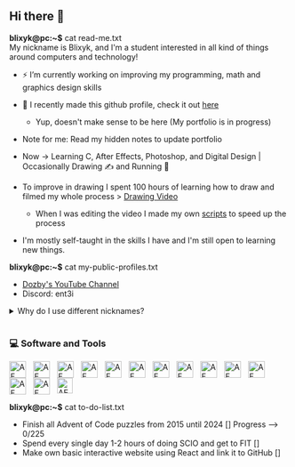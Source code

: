 ## Hi there 👋


**blixyk@pc:~$** cat read-me.txt  
My nickname is Blixyk, and I'm a student interested in all kind of things around computers and technology!
- ⚡️ I’m currently working on improving my programming, math and graphics design skills
- 🌱 I recently made this github profile, check it out [here](https://github.com/blixyk)
  - Yup, doesn't make sense to be here (My portfolio is in progress)
- Note for me: Read my hidden notes to update portfolio
- Now -> Learning C, After Effects, Photoshop, and Digital Design | Occasionally Drawing ✍️ and Running 🏃
- To improve in drawing I spent 100 hours of learning how to draw and filmed my whole process > [Drawing Video](https://www.youtube.com/watch?v=x6eIgAk8YMs&t=1s)

  - When I was editing the video I made my own [scripts](https:) to speed up the process
- I'm mostly self-taught in the skills I have and I'm still open to learning new things.  

**blixyk@pc:~$** cat my-public-profiles.txt
- [Dozby's YouTube Channel](https://www.youtube.com/@Dozby)
- Discord: ent3i

<details>
  <summary>Why do I use different nicknames?</summary>

  1. The name/nickname was already taken.  
  2. I wanted to work on/learn something without others knowing what I exactly do in my free time.  
</details>


<!--
**blixyk/blixyk** is a ✨ _special_ ✨ repository because its `README.md` (this file) appears on your GitHub profile.

Notes:
Use this place to add many links on my projects I made etc.
Add link on something visual (project), you can play around with
- What (name and description), Why (Did you ever have blabla...) How (how to use/setup) 
- Use images

Here are some ideas to get you started:

- 🔭 I’m currently working on ...
- 🌱 I’m currently learning ...
- 👯 I’m looking to collaborate on ...
- 🤔 I’m looking for help with ...
- 💬 Ask me about ...
- 📫 How to reach me: ...
- 😄 Pronouns: ...
- ⚡ Fun fact: ...
-->

#


  <summary><h3>💻 Software and Tools</h3></summary>
<p>
  <img align="left" alt="AE" width="30px" style="padding-right: 10px;" src="https://cdn.jsdelivr.net/gh/devicons/devicon@latest/icons/c/c-original.svg" />
  <img align="left" alt="AE" width="30px" style="padding-right: 10px;" src="https://cdn.jsdelivr.net/gh/devicons/devicon@latest/icons/cplusplus/cplusplus-original.svg" />
  <img align="left" alt="AE" width="30px" style="padding-right: 10px;" src="https://cdn.jsdelivr.net/gh/devicons/devicon@latest/icons/linux/linux-original.svg" />
  <img align="left" alt="AE" width="30px" style="padding-right: 10px;" src="https://cdn.jsdelivr.net/gh/devicons/devicon@latest/icons/inkscape/inkscape-original.svg" />
  <img align="left" alt="AE" width="30px" style="padding-right: 10px;" src="https://cdn.jsdelivr.net/gh/devicons/devicon@latest/icons/aftereffects/aftereffects-original.svg" />
  <img align="left" alt="AE" width="30px" style="padding-right: 10px;" src="https://cdn.jsdelivr.net/gh/devicons/devicon@latest/icons/photoshop/photoshop-original.svg" />
  <img align="left" alt="AE" width="30px" style="padding-right: 10px;" src="https://cdn.jsdelivr.net/gh/devicons/devicon@latest/icons/vscode/vscode-original.svg" />
  <img align="left" alt="AE" width="30px" style="padding-right: 10px;" src="https://cdn.jsdelivr.net/gh/devicons/devicon@latest/icons/python/python-original.svg" />
  <img align="left" alt="AE" width="30px" style="padding-right: 10px;" src="https://cdn.jsdelivr.net/gh/devicons/devicon@latest/icons/java/java-original.svg" />
  <img align="left" alt="AE" width="30px" style="padding-right: 10px;" src="https://cdn4.iconfinder.com/data/icons/logos-and-brands/512/22_Apple_logo_logos-512.png"/>
  <img align="left" alt="AE" width="30px" style="padding-right: 10px;" src="https://cdn.jsdelivr.net/gh/devicons/devicon@latest/icons/javascript/javascript-original.svg" />
  <img align="left" alt="AE" width="30px" style="padding-right: 10px;" src="https://cdn.jsdelivr.net/gh/devicons/devicon@latest/icons/html5/html5-original.svg" />
  <img align="left" alt="AE" width="30px" style="padding-right: 10px;" src="https://cdn.jsdelivr.net/gh/devicons/devicon@latest/icons/css3/css3-original.svg" />
  <img align="left" alt="AE" width="28px" style="padding-right: 10px;" src="https://cdn.jsdelivr.net/gh/devicons/devicon@latest/icons/windows11/windows11-original.svg" />
</p>   

<br style="clear: both;">

**blixyk@pc:~$** cat to-do-list.txt  

- Finish all Advent of Code puzzles from 2015 until 2024 [] Progress --> 0/225
- Spend every single day 1-2 hours of doing SCIO and get to FIT []
- Make own basic interactive website using React and link it to GitHub []

